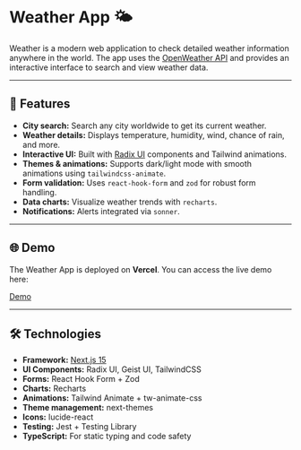 # Weather App 🌤️

Weather is a modern web application to check detailed weather information anywhere in the world. The app uses the [OpenWeather API](https://openweathermap.org/api) and provides an interactive interface to search and view weather data.

---

## 🚀 Features

- **City search:** Search any city worldwide to get its current weather.
- **Weather details:** Displays temperature, humidity, wind, chance of rain, and more.
- **Interactive UI:** Built with [Radix UI](https://www.radix-ui.com/) components and Tailwind animations.
- **Themes & animations:** Supports dark/light mode with smooth animations using `tailwindcss-animate`.
- **Form validation:** Uses `react-hook-form` and `zod` for robust form handling.
- **Data charts:** Visualize weather trends with `recharts`.
- **Notifications:** Alerts integrated via `sonner`.

---

## 🌐 Demo

The Weather App is deployed on **Vercel**. You can access the live demo here:

[Demo](https://weather-app.vercel.app)

---

## 🛠 Technologies

- **Framework:** [Next.js 15](https://nextjs.org/)
- **UI Components:** Radix UI, Geist UI, TailwindCSS
- **Forms:** React Hook Form + Zod
- **Charts:** Recharts
- **Animations:** Tailwind Animate + tw-animate-css
- **Theme management:** next-themes
- **Icons:** lucide-react
- **Testing:** Jest + Testing Library
- **TypeScript:** For static typing and code safety

